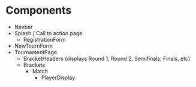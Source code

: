# Components

* Navbar
* Splash / Call to action page
  * RegistrationForm
* NewTournForm
* TournamentPage
  * BracketHeaders (displays Round 1, Round 2, Semifinals, Finals, etc)
  * Brackets
    * Match
      * PlayerDisplay
